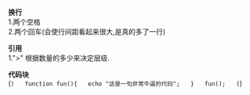 **换行**  
1.两个空格  
2.两个回车(会使行间距看起来很大,是真的多了一行)  

**引用**  
1.">" 根据数量的多少来决定层级.  

**代码块**   
(```)  
    function fun(){  
         echo "这是一句非常牛逼的代码";  
    }  
    fun();  
(```)  
